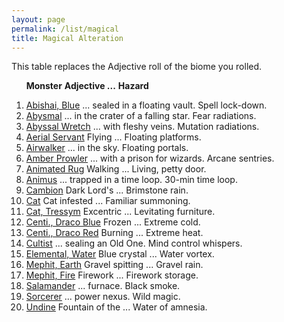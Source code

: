 ```yaml
---
layout: page
permalink: /list/magical
title: Magical Alteration
---
```


This table replaces the Adjective roll of the biome you rolled.

&nbsp; &nbsp; &nbsp; <span class="a">**Monster**</span> <span class="ee">**Adjective ...**</span> **Hazard**

1. <span class="a">[Abishai, Blue](/monsters/abishai-blue)</span> <span class="e">... sealed in a floating vault.</span> <span class="d">Spell lock-down.</span> 
1. <span class="a">[Abysmal](/monsters/abysmal)</span>  <span class="e">... in the crater of a falling star.</span> <span class="d">Fear radiations.</span> 
1. <span class="a">[Abyssal Wretch](/monsters/abyssal-wretch)</span> <span class="e"> ... with fleshy veins.</span> <span class="d">Mutation radiations.</span> 
1. <span class="a">[Aerial Servant](/monsters/aerial-servant)</span> <span class="e">Flying ...</span> <span class="d">Floating platforms.</span> 
1. <span class="a">[Airwalker](/monsters/airwalker)</span> <span class="e">... in the sky.</span> <span class="d">Floating portals.</span> 
1. <span class="a">[Amber Prowler](/monsters/amber-prowler)</span> <span class="e">... with a prison for wizards.</span> <span class="d">Arcane sentries.</span> 
1. <span class="a">[Animated Rug](/monsters/animated-rug)</span> <span class="e">Walking ...</span> <span class="d">Living, petty door.</span> 
1. <span class="a">[Animus](/monsters/animus)</span> <span class="e">... trapped in a time loop.</span> <span class="d">30-min time loop.</span> 
1. <span class="a">[Cambion](/monsters/cambion)</span> <span class="e"> Dark Lord's ...</span> <span class="d">Brimstone rain.</span> 
1. <span class="a">[Cat](/monsters/cat)</span> <span class="e"> Cat infested ...</span> <span class="d">Familiar summoning.</span>
1. <span class="a">[Cat, Tressym](/monsters/cat-tressym)</span> <span class="e"> Excentric ...</span> <span class="d">Levitating furniture.</span> 
1. <span class="a">[Centi., Draco Blue](/monsters/centipede-dracopede-blue)</span> <span class="e"> Frozen ...</span> <span class="d">Extreme cold.</span> 
1. <span class="a">[Centi., Draco Red](/monsters/centipede-dracopede-red)</span> <span class="e"> Burning ...</span> <span class="d">Extreme heat.</span> 
1. <span class="a">[Cultist](/monsters/cultist)</span> <span class="e"> ... sealing an Old One.</span> <span class="d">Mind control whispers.</span> 
1. <span class="a">[Elemental, Water](/monsters/elemental-water)</span> <span class="e">Blue crystal ...</span> <span class="d">Water vortex.</span>
1. <span class="a">[Mephit, Earth](/monsters/mephit-earth)</span> <span class="e">Gravel spitting ...</span> <span class="d">Gravel rain.</span> 
1. <span class="a">[Mephit, Fire](/monsters/mephit-fire)</span> <span class="e">Firework ...</span> <span class="d">Firework storage.</span> 
1. <span class="a">[Salamander](/monsters/salamander)</span> <span class="e"> ... furnace.</span> <span class="d">Black smoke.</span> 
1. <span class="a">[Sorcerer](/monsters/sorcerer)</span> <span class="c">... power nexus.</span> <span class="d">Wild magic.</span>
1. <span class="a">[Undine](/monsters/undine)</span> <span class="e"> Fountain of the ...</span> <span class="d">Water of amnesia.</span> 
